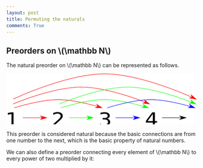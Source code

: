 ```yaml
---
layout: post
title: Permuting the naturals
comments: True
---
```


## Preorders on \\(\mathbb N\\)

The natural preorder on \\(\mathbb N\\) can be represented as follows.

<img src="/resources/2016-05-16/std_preorder.svg.png" />

This preorder is considered natural because the basic connections are from one number to the next, which is the basic property of natural numbers.

We can also define a preorder connecting every element of \\(\mathbb N\\) to every power of two multiplied by it:

